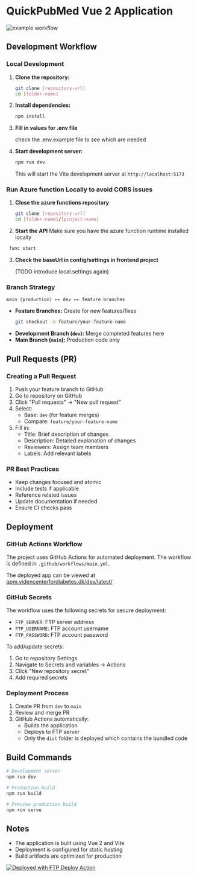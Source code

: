 # QuickPubMed Vue 2 Application

![example workflow](https://github.com/danishdiabetesknowledgecenter/QuickPubMed/actions/workflows/main.yml/badge.svg)

## Development Workflow

### Local Development
1. **Clone the repository:**
   ```bash
   git clone [repository-url]
   cd [folder-name]
   ```

2. **Install dependencies:**
   ```bash
   npm install
   ```
    
3. **Fill in values for .env file**
   
   check the .env.example file to see which are needed
           

4. **Start development server:**
   ```bash
   npm run dev
   ```
   This will start the Vite development server at `http://localhost:5173`

### Run Azure function Locally to avoid CORS issues
1. **Close the azure functions repository**
   ```bash
   git clone [repository-url]
   cd [folder-name]/[project-name]
   ```

2. **Start the API**
Make sure you have the azure function runtime installed locally
  ```bash
   func start
   ```

3. **Check the baseUrl in config/settings in frontend project** 

   (TODO introduce local.settings again) 

### Branch Strategy

```
main (production) ←← dev ←← feature branches
```

- **Feature Branches:** Create for new features/fixes
  ```bash
  git checkout -b feature/your-feature-name
  ```
- **Development Branch (`dev`):** Merge completed features here
- **Main Branch (`main`):** Production code only

## Pull Requests (PR)

### Creating a Pull Request
1. Push your feature branch to GitHub
2. Go to repository on GitHub
3. Click "Pull requests" → "New pull request"
4. Select:
   - Base: `dev` (for feature merges)
   - Compare: `feature/your-feature-name`
5. Fill in:
   - Title: Brief description of changes
   - Description: Detailed explanation of changes
   - Reviewers: Assign team members
   - Labels: Add relevant labels

### PR Best Practices
- Keep changes focused and atomic
- Include tests if applicable
- Reference related issues
- Update documentation if needed
- Ensure CI checks pass

## Deployment

### GitHub Actions Workflow
The project uses GitHub Actions for automated deployment. The workflow is defined in `.github/workflows/main.yml`.

The deployed app can be viewed at [qpm.videncenterfordiabetes.dk/dev/latest/](https://qpm.videncenterfordiabetes.dk/dev/latest/)

### GitHub Secrets
The workflow uses the following secrets for secure deployment:
- `FTP_SERVER`: FTP server address
- `FTP_USERNAME`: FTP account username
- `FTP_PASSWORD`: FTP account password

To add/update secrets:
1. Go to repository Settings
2. Navigate to Secrets and variables → Actions
3. Click "New repository secret"
4. Add required secrets

### Deployment Process
1. Create PR from `dev` to `main`
2. Review and merge PR
3. GitHub Actions automatically:
   - Builds the application
   - Deploys to FTP server
   - Only the `dist` folder is deployed which contains the bundled code 

## Build Commands

```bash
# Development server
npm run dev

# Production build
npm run build

# Preview production build
npm run serve
```

## Notes
- The application is built using Vue 2 and Vite
- Deployment is configured for static hosting
- Build artifacts are optimized for production

[<img alt="Deployed with FTP Deploy Action" src="https://img.shields.io/badge/Deployed With-FTP DEPLOY ACTION-%3CCOLOR%3E?style=for-the-badge&color=0077b6">](https://github.com/SamKirkland/FTP-Deploy-Action)
